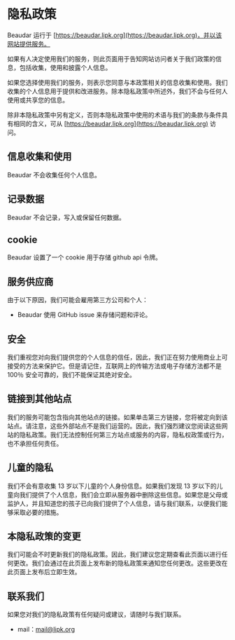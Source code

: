 # 隐私政策

Beaudar 运行于 [https://beaudar.lipk.org](https://beaudar.lipk.org)，并以该网站提供服务。

如果有人决定使用我们的服务，则此页面用于告知网站访问者关于我们政策的信息，包括收集，使用和披露个人信息。

如果您选择使用我们的服务，则表示您同意与本政策相关的信息收集和使用。我们收集的个人信息用于提供和改进服务。除本隐私政策中所述外，我们不会与任何人使用或共享您的信息。

除非本隐私政策中另有定义，否则本隐私政策中使用的术语与我们的条款与条件具有相同的含义，可从 [https://beaudar.lipk.org](https://beaudar.lipk.org) 访问。

## 信息收集和使用

Beaudar 不会收集任何个人信息。

## 记录数据

Beaudar 不会记录，写入或保留任何数据。

## cookie

Beaudar 设置了一个 cookie 用于存储 github api 令牌。

## 服务供应商

由于以下原因，我们可能会雇用第三方公司和个人：

* Beaudar 使用 GitHub issue 来存储问题和评论。

## 安全

我们重视您对向我们提供您的个人信息的信任，因此，我们正在努力使用商业上可接受的方法来保护它。但是请记住，互联网上的传输方法或电子存储方法都不是 100％ 安全可靠的，我们不能保证其绝对安全。

## 链接到其他站点

我们的服务可能包含指向其他站点的链接。如果单击第三方链接，您将被定向到该站点。请注意，这些外部站点不是我们运营的。因此，我们强烈建议您阅读这些网站的隐私政策。我们无法控制任何第三方站点或服务的内容，隐私权政策或行为，也不承担任何责任。

## 儿童的隐私

我们不会有意收集 13 岁以下儿童的个人身份信息。如果我们发现 13 岁以下的儿童向我们提供了个人信息，我们会立即从服务器中删除这些信息。如果您是父母或监护人，并且知道您的孩子已向我们提供了个人信息，请与我们联系，以便我们能够采取必要的措施。

## 本隐私政策的变更

我们可能会不时更新我们的隐私政策。因此，我们建议您定期查看此页面以进行任何更改。我们会通过在此页面上发布新的隐私政策来通知您任何更改。这些更改在此页面上发布后立即生效。

## 联系我们

如果您对我们的隐私政策有任何疑问或建议，请随时与我们联系。

* mail：mail@lipk.org
